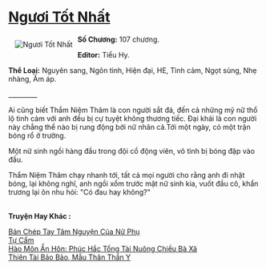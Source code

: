 <a href="https://utruyen.com/truyen/nguoi-tot-nhat/19281/" title="Ngươi Tốt Nhất"><h1>Ngươi Tốt Nhất</h1></a><div style="display:table"><img align="right" style="float: left; padding: 10px;" src="https://utruyen.com/images/story/200x260/nguoi-tot-nhat.jpg" alt="Ngươi Tốt Nhất"><b>Số Chương:</b> 107 chương.<p></p><b>Editor:</b> Tiểu Hy.<p></p><b>Thể Loại:</b> Nguyên sang, Ngôn tình, Hiện đại, HE, Tình cảm, Ngọt sủng, Nhẹ nhàng, Ấm áp.<p></p>_________<p></p>Ai cũng biết Thẩm Niệm Thâm là con người sắt đá, đến cả những mỹ nữ thổ lộ tình cảm với anh đều bị cự tuyệt không thương tiếc. Đại khái là con người này chẳng thể nào bị rung động bởi nữ nhân cả.Tới một ngày, có một trận bóng rổ ở trường.<p></p>Một nữ sinh ngồi hàng đầu trong đội cổ động viên, vô tình bị bóng đập vào đầu.<p></p>Thẩm Niệm Thâm chạy nhanh tới, tất cả mọi người cho rằng anh đi nhặt bóng, lại không nghĩ, anh ngồi xổm trước mặt nữ sinh kia, vuốt đầu cô, khẩn trương lại ôn nhu hỏi: "Có đau hay không?"</div><p><br><b>Truyện Hay Khác :</b></p><a href="https://utruyen.com/truyen/ban-chep-tay-tam-nguyen-cua-nu-phu/19015/" alt="Bản Chép Tay Tâm Nguyện Của Nữ Phụ">Bản Chép Tay Tâm Nguyện Của Nữ Phụ</a><br/><a href="https://github.com/quanluxury/ngontinhhot/tree/master/truyenhay/15662/" alt="Tự Cẩm">Tự Cẩm</a><br/><a href="https://truyenngontinhay.wordpress.com/2019/10/03/hao-mon-an-hon-phuc-hac-tong-tai-nuong-chieu-ba-xa/" alt="Hào Môn Ẩn Hôn: Phúc Hắc Tổng Tài Nuông Chiều Bà Xã">Hào Môn Ẩn Hôn: Phúc Hắc Tổng Tài Nuông Chiều Bà Xã</a><br/><a href="https://truyenngontinhay.wordpress.com/2019/10/03/thien-tai-bao-bao-mau-than-than-y/" alt="Thiên Tài Bảo Bảo, Mẫu Thân Thần Y">Thiên Tài Bảo Bảo, Mẫu Thân Thần Y</a><br/>